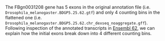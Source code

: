 The FBgn0031208 gene has 5 exons in the original annotation file (i.e. `Drosophila_melanogaster.BDGP5.25.62.gtf`)
and only 4 counting bins in the flattened one (i.e. `Drosophila_melanogaster.BDGP5.25.62.chr_dexseq_noaggregate.gff`). 
Following inspection of the annotated transcripts in [Ensembl 62](http://apr2011.archive.ensembl.org/Drosophila_melanogaster/Gene/Summary?db=core;g=FBgn0031208;r=2L:6687-10326), we can explain how the initial exons break down into 4 different counting bins.


